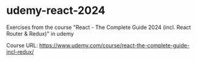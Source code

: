 # udemy-react-2024

Exercises from the course "React - The Complete Guide 2024 (incl. React Router &amp; Redux)" in udemy

Course URL: https://www.udemy.com/course/react-the-complete-guide-incl-redux/

